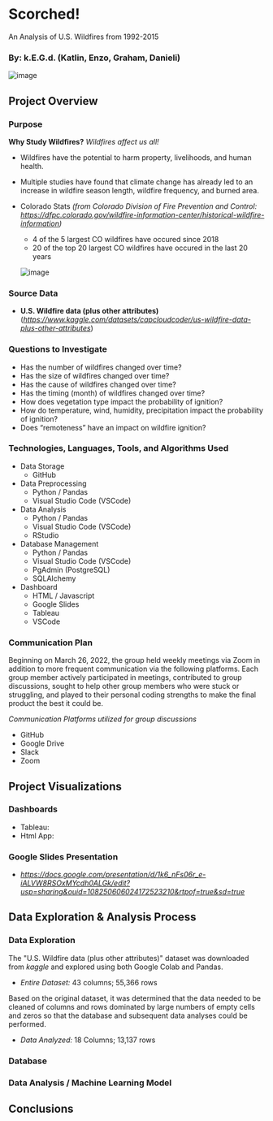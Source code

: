 # Scorched!
An Analysis of U.S. Wildfires from 1992-2015

### By: k.E.G.d. (Katlin, Enzo, Graham, Danieli)

![image](https://user-images.githubusercontent.com/92705556/164362996-733acdf8-498c-4ec8-83fc-886dc000c433.png)


## Project Overview
### Purpose
**Why Study Wildfires?**  *Wildfires affect us all!*
- Wildfires have the potential to harm property, livelihoods, and human health. 
- Multiple studies have found that climate change has already led to an increase in wildfire season length, wildfire frequency, and burned area.

- Colorado Stats *(from Colorado Division of Fire Prevention and Control: https://dfpc.colorado.gov/wildfire-information-center/historical-wildfire-information)*
    - 4 of the 5 largest CO wildfires have occured since 2018
    - 20 of the top 20 largest CO wildfires have occured in the last 20 years
    
  ![image](https://user-images.githubusercontent.com/92705556/164361745-b2a8f5df-9c5e-4cca-8481-0344584ea7f7.png)


### Source Data 
- **U.S. Wildfire data (plus other attributes)** (*https://www.kaggle.com/datasets/capcloudcoder/us-wildfire-data-plus-other-attributes*) 

### Questions to Investigate
-   Has the number of wildfires changed over time?
-   Has the size of wildfires changed over time?
-   Has the cause of wildfires changed over time?
-   Has the timing (month) of wildfires changed over time?
-   How does vegetation type impact the probability of ignition?
-   How do temperature, wind, humidity, precipitation impact the probability of ignition?
-   Does “remoteness” have an impact on wildfire ignition?


### Technologies, Languages, Tools, and Algorithms Used
- Data Storage
   - GitHub
- Data Preprocessing
    - Python / Pandas
    - Visual Studio Code (VSCode)
- Data Analysis
    - Python / Pandas
    - Visual Studio Code (VSCode)
    - RStudio
- Database Management
    - Python / Pandas
    - Visual Studio Code (VSCode)
    - PgAdmin (PostgreSQL)
    - SQLAlchemy
- Dashboard
    - HTML / Javascript
    - Google Slides
    - Tableau
    - VSCode

### Communication Plan
Beginning on March 26, 2022, the group held weekly meetings via Zoom in addition to more frequent communication via the following platforms. Each group member actively participated in meetings, contributed to group discussions, sought to help other group members who were stuck or struggling, and played to their personal coding strengths to make the final product the best it could be.

*Communication Platforms utilized for group discussions*
- GitHub
- Google Drive
- Slack
- Zoom

## Project Visualizations
### Dashboards
- Tableau:
- Html App:

### Google Slides Presentation
- *https://docs.google.com/presentation/d/1k6_nFs06r_e-iALVW8RSOxMYcdh0ALGk/edit?usp=sharing&ouid=108250606024172523210&rtpof=true&sd=true*

## Data Exploration & Analysis Process
### Data Exploration
The "U.S. Wildfire data (plus other attributes)" dataset was downloaded from *kaggle* and explored using both Google Colab and Pandas. 
- *Entire Dataset:* 43 columns; 55,366 rows 
  
Based on the original dataset, it was determined that the data needed to be cleaned of columns and rows dominated by large numbers of empty cells and zeros so that the database and subsequent data analyses could be performed.  
- *Data Analyzed:* 18 Columns; 13,137 rows 

### Database

### Data Analysis / Machine Learning Model

## Conclusions
